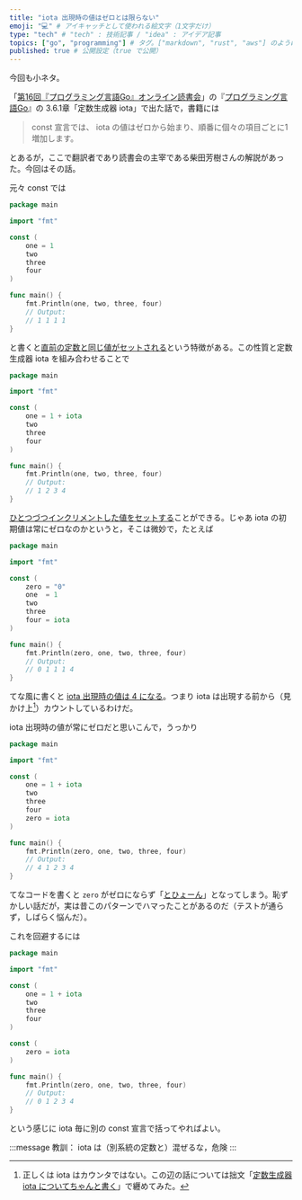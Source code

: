 ```yaml
---
title: "iota 出現時の値はゼロとは限らない"
emoji: "💻" # アイキャッチとして使われる絵文字（1文字だけ）
type: "tech" # "tech" : 技術記事 / "idea" : アイデア記事
topics: ["go", "programming"] # タグ。["markdown", "rust", "aws"] のように指定する
published: true # 公開設定（true で公開）
---
```


今回も小ネタ。

「[第16回『プログラミング言語Go』オンライン読書会](https://gpl-reading.connpass.com/event/221591/)」の『[プログラミング言語Go](https://www.amazon.co.jp/dp/4621300253/)』の 3.6.1章「定数生成器 iota」で出た話で，書籍には

> const 宣言では、 iota の値はゼロから始まり、順番に個々の項目ごとに1増加します。

とあるが，ここで翻訳者であり読書会の主宰である柴田芳樹さんの解説があった。今回はその話。

元々 const では

```go
package main

import "fmt"

const (
    one = 1
    two
    three
    four
)

func main() {
    fmt.Println(one, two, three, four)
    // Output:
    // 1 1 1 1
}
```

と書くと[直前の定数と同じ値がセットされる](https://play.golang.org/p/3SJG2KlZ_iO)という特徴がある。この性質と定数生成器 iota を組み合わせることで


```go
package main

import "fmt"

const (
    one = 1 + iota
    two
    three
    four
)

func main() {
    fmt.Println(one, two, three, four)
    // Output:
    // 1 2 3 4
}
```

[ひとつづつインクリメントした値をセットする](https://play.golang.org/p/_UXJbnK8uyT)ことができる。じゃあ iota の初期値は常にゼロなのかというと，そこは微妙で，たとえば

```go
package main

import "fmt"

const (
    zero = "0"
    one  = 1
    two
    three
    four = iota
)

func main() {
    fmt.Println(zero, one, two, three, four)
    // Output:
    // 0 1 1 1 4
}
```

てな風に書くと [iota 出現時の値は 4 になる](https://play.golang.org/p/3RbtW0-jJis)。つまり iota は出現する前から（見かけ上[^iota1]）カウントしているわけだ。

[^iota1]: 正しくは iota はカウンタではない。この辺の話については拙文「[定数生成器 iota についてちゃんと書く](https://text.baldanders.info/golang/iota-constant-generator/)」で纒めてみた。

iota 出現時の値が常にゼロだと思いこんで，うっかり

```go
package main

import "fmt"

const (
    one = 1 + iota
    two
    three
    four
    zero = iota
)

func main() {
    fmt.Println(zero, one, two, three, four)
    // Output:
    // 4 1 2 3 4
}
```

てなコードを書くと `zero` がゼロにならず「[とひょーん](https://play.golang.org/p/-HvyRN4Doj5)」となってしまう。恥ずかしい話だが，実は昔このパターンでハマったことがあるのだ（テストが通らず，しばらく悩んだ）。

これを回避するには

```go
package main

import "fmt"

const (
    one = 1 + iota
    two
    three
    four
)

const (
    zero = iota
)

func main() {
    fmt.Println(zero, one, two, three, four)
    // Output:
    // 0 1 2 3 4
}
```

という感じに iota 毎に別の const 宣言で括ってやればよい。

:::message
教訓： iota は（別系統の定数と）混ぜるな，危険
:::

[Go]: https://golang.org/ "The Go Programming Language"
<!-- eof -->
